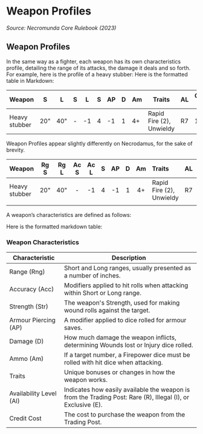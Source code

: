 # Weapon Profiles

_Source: Necromunda Core Rulebook (2023)_

## Weapon Profiles

In the same way as a fighter, each weapon has its own characteristics profile, detailing the range of its attacks, the damage it deals and so forth. For example, here is the profile of a heavy stubber:
Here is the formatted table in Markdown:

| Weapon | S | L | S | L | S | AP | D | Am | Traits | AL | Credit Cost |
| --- | --- | --- | --- | --- | --- | --- | --- | --- | --- | --- | --- |
| Heavy stubber | 20" | 40" | - | -1 | 4 | -1 | 1 | 4+ | Rapid Fire (2), Unwieldy | R7 | 130 |



Weapon Profiles appear slightly differently on Necrodamus, for the sake of brevity.

| Weapon        | Rg S | Rg L | Ac S | Ac L |  S  | AP  |  D  | Am  | Traits                   | AL  | Cost |
| :------------ | :--: | :--: | :--: | :--: | :-: | :-: | :-: | :-: | :----------------------- | :-: | :--: |
| Heavy stubber | 20"  | 40"  |  -   |  -1  |  4  | -1  |  1  | 4+  | Rapid Fire (2), Unwieldy | R7  | 130  |
|               |      |      |      |      |     |     |     |     |                          |     |      |



A weapon’s characteristics are defined as follows:

Here is the formatted markdown table:

### Weapon Characteristics

| Characteristic | Description |
| --- | --- |
| Range (Rng) | Short and Long ranges, usually presented as a number of inches. |
| Accuracy (Acc) | Modifiers applied to hit rolls when attacking within Short or Long range. |
| Strength (Str) | The weapon's Strength, used for making wound rolls against the target. |
| Armour Piercing (AP) | A modifier applied to dice rolled for armour saves. |
| Damage (D) | How much damage the weapon inflicts, determining Wounds lost or Injury dice rolled. |
| Ammo (Am) | If a target number, a Firepower dice must be rolled with hit dice when attacking. |
| Traits | Unique bonuses or changes in how the weapon works. |
| Availability Level (Al) | Indicates how easily available the weapon is from the Trading Post: Rare (R), Illegal (I), or Exclusive (E). |
| Credit Cost | The cost to purchase the weapon from the Trading Post. |
